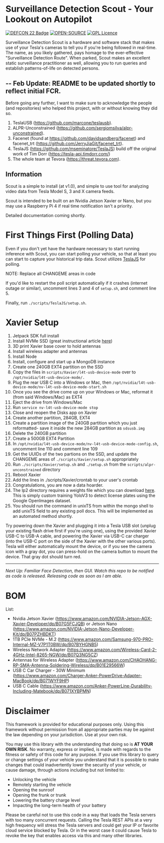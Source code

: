 # Surveillance Detection Scout - Your Lookout on Autopilot

[![DEFCON 22 Badge](https://img.shields.io/badge/DEFCON-27-blue.svg)](https://defcon.org/html/defcon-27/dc-27-speakers.html#Kain)
[![OPEN-SOURCE](https://img.shields.io/badge/OPEN-SOURCE-orange.svg)](#)
[![GPL Licence](https://img.shields.io/badge/LICENSE-GPLv3-blue.svg)](https://opensource.org/licenses/GPL-3.0/)

Surveillance Detection Scout is a hardware and software stack that makes use of your Tesla's cameras to tell you if you're being followed in real-time. The name, as you likely gathered, pays homage to the ever-effective "Surveillance Detection Route". When parked, Scout makes an excellent static surveillance practitioner as well, allowing you to run queries and establish patterns-of-life on detected persons.

--
Feb Update: README to be updated shortly to reflect initial FCR.
--

Before going any further, I want to make sure to acknowledge the people (and repositories) who helped this project, with or without knowing they did so.

1. TeslaUSB (https://github.com/marcone/teslausb).
2. ALPR-Unconstrained (https://github.com/sergiomsilva/alpr-unconstrained).
3. Facenet (found at https://github.com/davidsandberg/facenet) and facenet_trt (https://github.com/JerryJiaGit/facenet_trt).
4. TeslaJS (https://github.com/mseminatore/TeslaJS) build off the original work of Tim Dorr (https://tesla-api.timdorr.com/)
5. The whole team at Tevora (https://threat.tevora.com).

## Information

Scout is a simple to install (at v1.0), and simple to use tool for analyzing video data from Tesla Model S, 3 and X camera feeds.

Scout is intended to be built on an Nvidia Jetson Xavier or Nano, but you may use a Raspberry Pi 4 if real time notification isn't a priority.

Detailed documentation coming shortly.

# First Things First (Polling Data)

Even if you don't yet have the hardware necessary to start running inference with Scout, you can start polling your vehicle, so that at least you can start to capture your historical trip data. Scout utilizes [TeslaJS](https://github.com/mseminatore/TeslaJS) for polling.

NOTE: Replace all CHANGEME areas in code

If you'd like to restart the poll script automatically if it crashes (internet outage or similar), uncomment lines 3 and 4 of `setup.sh`, and comment line 5.

Finally, run `./scripts/TeslaJS/setup.sh`.

# Xavier Setup

1. Jetpack SDK full install
2. Install NVMe SSD (great instructional article [here](https://medium.com/@ramin.nabati/installing-an-nvme-ssd-drive-on-nvidia-jetson-xavier-37183c948978))
3. 3D print Xavier base cover to hold antennas
4. Install wireless adapter and antennas
5. Install Node
6. Install, configure and start up a MongoDB instance
7. Create one 240GB EXT4 partition on the SSD
8. Copy the files in `scripts/Xavier/l4t-usb-device-mode` over to `/opt/nvidia/l4t-usb-device-mode/.`
9. Plug the rear USB C into a Windows or Mac, then `/opt/nvidia/l4t-usb-device-mode/nv-l4t-usb-device-mode-start.sh`
10. Once you see the drive come up on your Windows or Mac, reformat it (from said Windows/Mac) as EXT4
11. Eject the drive from Windows/Mac
12. Run `service nv-l4t-usb-device-mode stop`
13. Close and reopen the Disks app on Xavier
14. Create another partition, 284GB, EXT4
15. Create a partition image of the 240GB partition which you just reformatted- save it inside the new 284GB partition as `sdsusb.img`
16. Delete the 240GB partition
17. Create a 500GB EXT4 Partition
18. In `/opt/nvidia/l4t-usb-device-mode/nv-l4t-usb-device-mode-config.sh`, uncomment line 110 and comment line 109
19. Get the UUIDs of the two partions on the SSD, and update the CHANGEME areas of `./scripts/Xavier/setup.sh` appropriately
20. Run `./scripts/Xavier/setup.sh` and `./setup.sh` from the `scripts/alpr-unconstrained` directory
21. Reboot Xaxier
22. Add the lines in ./scripts/Xavier/crontab to your user's crontab
23. Congratulations, you are now a data hoarder.
24. The lp2 directory requires a weights file which you can download [here](https://drive.google.com/open?id=1XC8eu-GIAg_k9A07U-vl_sPjHrjYirnZ). This is simply custom training YoloV3 to detect license plates using the Google OpenImages dataset.
25. You should run the command in unixTS from within the mongo shell to add unixTS field to any existing poll docs. This will be implemented as an automated method shortly.

Try powering down the Xavier and plugging it into a Tesla USB slot (unplug your existing flash drive first if you're using one), using the provided Xavier USB-C to USB-A cable, and powering the Xavier via USB-C car charger (into the USB-C port on the side of the Xavier with the other various ports). Tesla will either automatically mount the device, or if you see the camera icon with a gray dot, you can press-hold on the camera button to mount the device. That gray dot should turn red.

---

_Next Up: Familiar Face Detection, then GUI. *Watch* this repo to be notified as code is released. Releasing code as soon as I am able._

# BOM

List:

- Nvidia Jetson Xavier (https://www.amazon.com/NVIDIA-Jetson-AGX-Xavier-Developer/dp/B07G5FCJQB) or Jetson Nano (https://www.amazon.com/NVIDIA-Jetson-Nano-Developer-Kit/dp/B07PZHBDKT)
- 1TB PCIe NVMe - M.2 (https://www.amazon.com/Samsung-970-PRO-Internal-MZ-V7P1T0BW/dp/B07BYHGNB5)
- Wireless Network Adapter (https://www.amazon.com/Wireless-Card-2-4GHz-Intel-8265-NGW/dp/B07Q3NG5CZ)
- Antennas for Wireless Adapter (https://www.amazon.com/CHAOHANG-RP-SMA-Antenna-Soldering-Wireless/dp/B01E29566W)
- USB C Car Charger - 30W Minimum (https://www.amazon.com/Charger-Anker-PowerDrive-Adapter-MacBook/dp/B071WYF9HP)
- USB C Cable (https://www.amazon.com/Anker-PowerLine-Durability-Including-Matebook/dp/B071XYBPMN)

# Disclaimer

This framework is provided for educational purposes only. Using this framework without permission from all appropriate parties may be against the law depending on your jurisdiction. Use at your own risk.

You may use this library with the understanding that doing so is **AT YOUR OWN RISK**. No warranty, express or implied, is made with regards to the fitness or safety of this code for any purpose. If you use this library to query or change settings of your vehicle you understand that it is possible to make changes that could inadvertently lower the security of your vehicle, or cause damage, through actions including but not limited to:

- Unlocking the vehicle
- Remotely starting the vehicle
- Opening the sunroof
- Opening the frunk or trunk
- Lowering the battery charge level
- Impacting the long-term health of your battery

Please be careful not to use this code in a way that loads the Tesla servers with too many concurrent requests. Calling the Tesla REST APIs at a very high frequency will stress the Tesla servers and could get your IP or favorite cloud service blocked by Tesla. Or in the worst case it could cause Tesla to revoke the key that enables access via this and many other libraries.
